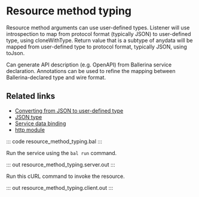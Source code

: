 # Resource method typing

Resource method arguments can use user-defined types. Listener will use introspection to map from protocol format (typically JSON) to user-defined type, using cloneWithType. Return value that is a subtype of anydata will be mapped from user-defined type to protocol format, typically JSON, using toJson.

Can generate API description (e.g. OpenAPI) from Ballerina service declaration. Annotations can be used to refine the mapping between Ballerina-declared type and wire format.

## Related links
- [Converting from JSON to user-defined type](https://ballerina.io/learn/by-example/converting-from-json-to-user-defined-type/)
- [JSON type](https://ballerina.io/learn/by-example/json-type/)
- [Service data binding](https://ballerina.io/learn/by-example/http-data-binding/)
- [http module](https://lib.ballerina.io/ballerina/http)

::: code resource_method_typing.bal :::

Run the service using the `bal run` command.

::: out resource_method_typing.server.out :::

Run this cURL command to invoke the resource.

::: out resource_method_typing.client.out :::
